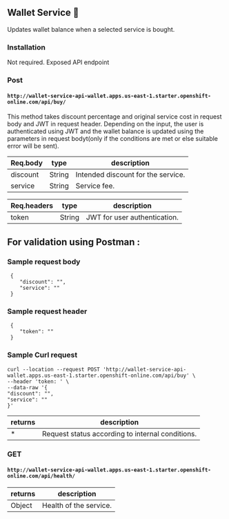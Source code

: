## Wallet Service 🚀
Updates wallet balance when a selected service is bought.

### Installation
Not required. Exposed API endpoint

### Post  
#### `http://wallet-service-api-wallet.apps.us-east-1.starter.openshift-online.com/api/buy/`

This method takes discount percentage and original service cost in request body and JWT in request header. Depending on the input, the user is authenticated using JWT and the wallet balance is updated using the parameters in request bodyt(only if the conditions are met or else suitable error will be sent).

**Req.body**|**type**|**description**
-----|-----|-----
discount|String|Intended discount for the service.
service|String| Service fee.

**Req.headers**|**type**|**description**
-----|-----|-----
token|String|JWT for user authentication.

## For validation using Postman : 

### Sample request body           

```
 {
	"discount": "",
	"service": ""
 }
 ```

### Sample request header           

```
 {
	"token": ""
 }
 ```

### Sample Curl request

```
curl --location --request POST 'http://wallet-service-api-wallet.apps.us-east-1.starter.openshift-online.com/api/buy' \
--header 'token: ' \
--data-raw '{
"discount": "",
"service": ""
}'
```
**returns**|**description**
-----|-----
*|Request status according to internal conditions.

### GET 
#### `http://wallet-service-api-wallet.apps.us-east-1.starter.openshift-online.com/api/health/`

**returns**|**description**
-----|-----
Object|Health of the service.

